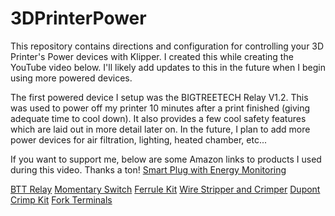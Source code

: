# 3DPrinterPower
This repository contains directions and configuration for controlling your 3D Printer's Power devices with Klipper. I created this while creating the YouTube video below. I'll likely add updates to this in the future when I begin using more powered devices.

The first powered device I setup was the BIGTREETECH Relay V1.2. This was used to power off my printer 10 minutes after a print finished (giving adequate time to cool down). It also provides a few cool safety features which are laid out in more detail later on. In the future, I plan to add more power devices for air filtration, lighting, heated chamber, etc...

If you want to support me, below are some Amazon links to products I used during this video. Thanks a ton!
<a target="_blank" href="https://www.amazon.com/dp/B0B14C719T?psc=1&amp;ref=ppx_yo2ov_dt_b_product_details&_encoding=UTF8&tag=rubytupallo05-20&linkCode=ur2&linkId=7fdb83a694d5454e435419600409146b&camp=1789&creative=9325">Smart Plug with Energy Monitoring</a>

<a target="_blank" href="https://www.amazon.com/BIGTREETECH-impresora-Automatic-Shutdown-Printing/dp/B07QJ4MZVN/ref=sr_1_3?crid=2YFT6RRDZ96SA&amp;keywords=relay+v1.2+BTT&amp;qid=1707077225&amp;sprefix=relay+v1.2+btt%252Caps%252C104&amp;sr=8-3&_encoding=UTF8&tag=rubytupallo05-20&linkCode=ur2&linkId=3b997f8527626191d989eb1273cec70c&camp=1789&creative=9325">BTT Relay</a>
<a target="_blank" href="https://www.amazon.com/gp/product/B09DFSP3YW/ref=ppx_yo_dt_b_search_asin_title?ie=UTF8&amp;psc=1&_encoding=UTF8&tag=rubytupallo05-20&linkCode=ur2&linkId=fcb4489730a3edf65acf27155aaade20&camp=1789&creative=9325">Momentary Switch</a>
<a target="_blank" href="https://www.amazon.com/gp/product/B0B3N24C7Q/ref=ppx_yo_dt_b_search_asin_title?ie=UTF8&amp;psc=1&_encoding=UTF8&tag=rubytupallo05-20&linkCode=ur2&linkId=a1d7b9047d28d0d17538ca5cf3630c6c&camp=1789&creative=9325">Ferrule Kit</a>
<a target="_blank" href="https://www.amazon.com/gp/product/B08VVX6PWJ/ref=ppx_yo_dt_b_search_asin_title?ie=UTF8&amp;th=1&_encoding=UTF8&tag=rubytupallo05-20&linkCode=ur2&linkId=f2dfb162b476848d9498d4469f897fb4&camp=1789&creative=9325">Wire Stripper and Crimper</a>
<a target="_blank" href="https://www.amazon.com/gp/product/B07ZK5F8HP/ref=ppx_yo_dt_b_search_asin_title?ie=UTF8&amp;th=1&_encoding=UTF8&tag=rubytupallo05-20&linkCode=ur2&linkId=f0af96511b9b05a016b3c44c2e439c17&camp=1789&creative=9325">Dupont Crimp Kit</a>
<a target="_blank" href="https://www.amazon.com/dp/B07ZH1F5KV?psc=1&amp;ref=ppx_yo2ov_dt_b_product_details&_encoding=UTF8&tag=rubytupallo05-20&linkCode=ur2&linkId=4ea5599bfbce404ed8b5d3ad55886db5&camp=1789&creative=9325">Fork Terminals</a>
